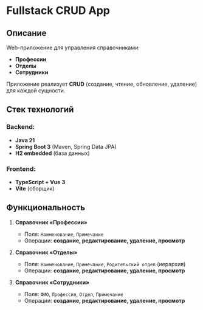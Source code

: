 # Fullstack CRUD App

## Описание
Web-приложение для управления справочниками:
- **Профессии**
- **Отделы**
- **Сотрудники**

Приложение реализует **CRUD** (создание, чтение, обновление, удаление) для каждой сущности.

## Стек технологий
### Backend:
- **Java 21**
- **Spring Boot 3** (Maven, Spring Data JPA)
- **H2 embedded** (база данных)

### Frontend:
- **TypeScript + Vue 3**
- **Vite** (сборщик)

## Функциональность

1. **Справочник «Профессии»**
    - Поля: `Наименование`, `Примечание`
    - Операции: **создание, редактирование, удаление, просмотр**

2. **Справочник «Отделы»**
    - Поля: `Наименование`, `Примечание`, `Родительский отдел` (иерархия)
    - Операции: **создание, редактирование, удаление, просмотр**

3. **Справочник «Сотрудники»**
    - Поля: `ФИО`, `Профессия`, `Отдел`, `Примечание`
    - Операции: **создание, редактирование, удаление, просмотр**
